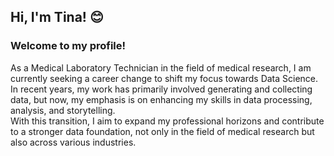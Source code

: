 ## Hi, I'm Tina! :blush:

### Welcome to my profile!

As a Medical Laboratory Technician in the field of medical research, I am currently seeking a career change to shift my focus towards Data Science. \
In recent years, my work has primarily involved generating and collecting data, but now, my emphasis is on enhancing my skills in data processing, analysis, and storytelling. \
With this transition, I aim to expand my professional horizons and contribute to a stronger data foundation, not only in the field of medical research but also across various industries. 

